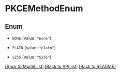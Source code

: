 # PKCEMethodEnum

## Enum


* `NONE` (value: `"none"`)

* `PLAIN` (value: `"plain"`)

* `S256` (value: `"S256"`)


[[Back to Model list]](../README.md#documentation-for-models) [[Back to API list]](../README.md#documentation-for-api-endpoints) [[Back to README]](../README.md)


